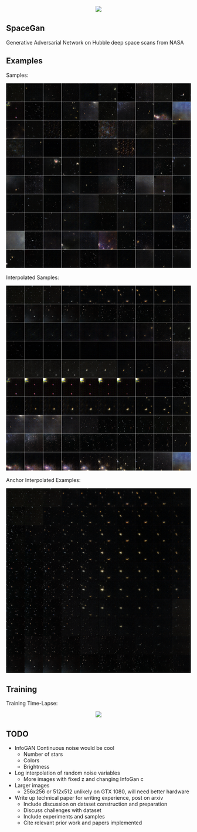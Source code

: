 <div align="center">
  <img src="https://hubblesite.org/files/live/sites/hubble/files/home/_images/hs-images-hubble-side12x12.jpg?t=tn370">
</div>


## SpaceGan
Generative Adversarial Network on Hubble deep space scans from NASA


## Examples

Samples:
<div align="center">
  <img src="https://github.com/Supermaxman/SpaceGAN/blob/master/samples/independent.png?raw=true">
</div>

Interpolated Samples:
<div align="center">
  <img src="https://github.com/Supermaxman/SpaceGAN/blob/master/samples/interpolate.png?raw=true">
</div>

Anchor Interpolated Examples:
<div align="center">
  <img src="https://github.com/Supermaxman/SpaceGAN/blob/master/samples/anchor_interpolate.png?raw=true">
</div>


## Training

Training Time-Lapse:
<div align="center">
  <img src="https://github.com/Supermaxman/SpaceGAN/blob/master/samples/SpaceGAN-training.gif?raw=true">
</div>

## TODO
 - InfoGAN Continuous noise would be cool
    - Number of stars
    - Colors
    - Brightness
 - Log interpolation of random noise variables
   - More images with fixed z and changing InfoGan c
 - Larger images
   - 256x256 or 512x512 unlikely on GTX 1080, will need better hardware
 - Write up technical paper for writing experience, post on arxiv
   - Include discussion on dataset construction and preparation
   - Discuss challenges with dataset
   - Include experiments and samples
   - Cite relevant prior work and papers implemented
